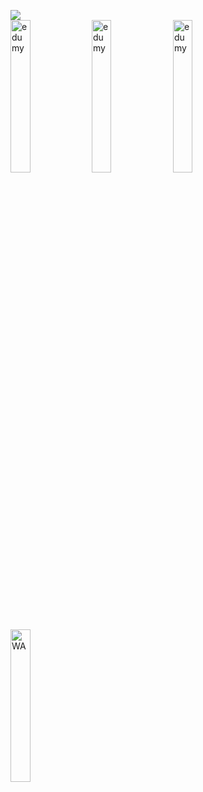 ![](https://visitor-badge.laobi.icu/badge?page_id=Supriyanto6543.Supriyanto6543)
<br>
<a href="mailto:powerrender73@gmail.com" target="_blank"><img src="https://i.ibb.co/n0k1vRH/email.png" alt="edumy" style="width: 25%;" border="0"></a>
<a href="https://web.facebook.com/powerrenderdeveloper" target="_blank"><img src="https://i.ibb.co/s6Z7dhv/facebook.png" alt="edumy" style="width: 25%;" border="0"></a>
<a href="https://codecanyon.net/user/powerrenderdev/follow" target="_blank"><img src="https://i.ibb.co/tCR05T9/envato.png" alt="edumy" style="width: 25%;" border="0"></a>
<a href="http://wa.me/+6285695525342" target="_blank"><img src="https://i.ibb.co/pxXwDJP/wa-envato-follow.png" alt="WA" style="width: 25%;" border="0"></a>
